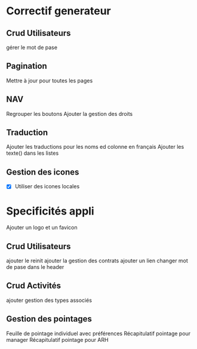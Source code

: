 # Correctif generateur

## Crud Utilisateurs

gérer le mot de pase

## Pagination

Mettre à jour pour toutes les pages

## NAV

Regrouper les boutons
Ajouter la gestion des droits

## Traduction

Ajouter les traductions pour les noms ed colonne en français
Ajouter les texte() dans les listes

## Gestion des icones

* [X] Utiliser des icones locales

# Specificités appli

Ajouter un logo et un favicon

## Crud Utilisateurs

ajouter le reinit
ajouter la gestion des contrats
ajouter un lien changer mot de pase dans le header

## Crud Activités

ajouter gestion des types associés

## Gestion des pointages

Feuille de pointage individuel avec préférences
Récapitulatif pointage pour manager
Récapitulatif pointage pour ARH

